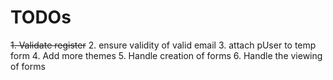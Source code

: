 # TODOs

~~1. Validate register~~
2. ensure validity of valid email
3. attach pUser to temp form
4. Add more themes
5. Handle creation of forms
6. Handle the viewing of forms

